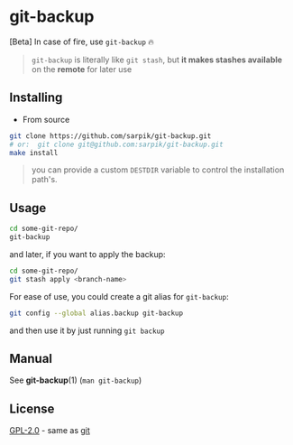 # git-backup

[Beta] In case of fire, use `git-backup` 🔥

> `git-backup` is literally like `git stash`, but **it makes stashes available** on the **remote** for later use

## Installing

* From source

```sh
git clone https://github.com/sarpik/git-backup.git
# or:  git clone git@github.com:sarpik/git-backup.git
make install
```

> you can provide a custom `DESTDIR` variable to control the installation path's.

## Usage

```sh
cd some-git-repo/
git-backup
```

and later, if you want to apply the backup:

```sh
cd some-git-repo/
git stash apply <branch-name>
```

For ease of use, you could create a git alias for `git-backup`:

```sh
git config --global alias.backup git-backup
```

and then use it by just running `git backup`

## Manual

See **git-backup**(1) (`man git-backup`)

## License

[GPL-2.0](./LICENSE) - same as [git](https://github.com/git/git/blob/master/COPYING)
